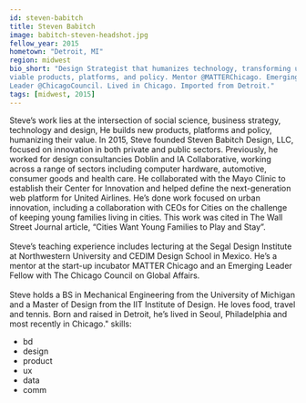 ```yaml
---
id: steven-babitch
title: Steven Babitch
image: babitch-steven-headshot.jpg
fellow_year: 2015
hometown: "Detroit, MI"
region: midwest
bio_short: "Design Strategist that humanizes technology, transforming user needs into
viable products, platforms, and policy. Mentor @MATTERChicago. Emerging
Leader @ChicagoCouncil. Lived in Chicago. Imported from Detroit."
tags: [midwest, 2015]
---
```

Steve’s work lies at the intersection of social science, business strategy,
technology and design, He builds new products, platforms and policy,
humanizing their value. In 2015, Steve founded Steven Babitch Design, LLC,
focused on innovation in both private and public sectors. Previously, he
worked for design consultancies Doblin and IA Collaborative, working across
a range of sectors including computer hardware, automotive, consumer goods
and health care. He collaborated with the Mayo Clinic to establish their
Center for Innovation and helped define the next-generation web platform
for United Airlines. He’s done work focused on urban innovation, including
a collaboration with CEOs for Cities on the challenge of keeping young
families living in cities. This work was cited in The Wall Street Journal
article, “Cities Want Young Families to Play and Stay”.
<br><br>
Steve’s teaching experience includes lecturing at the Segal Design
Institute at Northwestern University and CEDIM Design School in Mexico.
He’s a mentor at the start-up incubator MATTER Chicago and an Emerging
Leader Fellow with The Chicago Council on Global Affairs.
<br><br>
Steve holds a BS in Mechanical Engineering from the University of Michigan
and a Master of Design from the IIT Institute of Design. He loves food,
travel and tennis. Born and raised in Detroit, he’s lived in Seoul,
Philadelphia and most recently in Chicago."
skills:
  - bd
  - design
  - product
  - ux
  - data
  - comm
